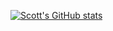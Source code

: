 [![Scott's GitHub stats](https://github-readme-stats.vercel.app/api?username=scottcollado)](https://github.com/anuraghazra/github-readme-stats)
